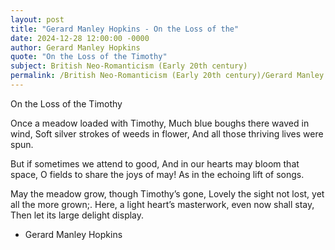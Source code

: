 ```yaml
---
layout: post
title: "Gerard Manley Hopkins - On the Loss of the"
date: 2024-12-28 12:00:00 -0000
author: Gerard Manley Hopkins
quote: "On the Loss of the Timothy"
subject: British Neo-Romanticism (Early 20th century)
permalink: /British Neo-Romanticism (Early 20th century)/Gerard Manley Hopkins/Gerard Manley Hopkins - On the Loss of the
---
```


On the Loss of the Timothy

Once a meadow loaded with Timothy,
  Much blue boughs there waved in wind,
  Soft silver strokes of weeds in flower,
And all those thriving lives were spun.

But if sometimes we attend to good,
  And in our hearts may bloom that space,
  O fields to share the joys of may!
As in the echoing lift of songs.

May the meadow grow, though Timothy’s gone,
  Lovely the sight not lost, yet all the more grown;.
Here, a light heart’s masterwork, even now shall stay,
  Then let its large delight display.

- Gerard Manley Hopkins
